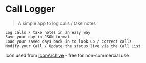 # Call Logger
> A simple app to log calls / take notes

```
Log calls / take notes in an easy way
Save your day in JSON format
Load your saved days back in to look up / correct calls
Modify your Call / Update the status live via the Call List
```

Icon used from [IconArchive](https://iconarchive.com/show/polygon-icons-by-graphicloads/call-rejected-icon.html) - free for non-commercial use
